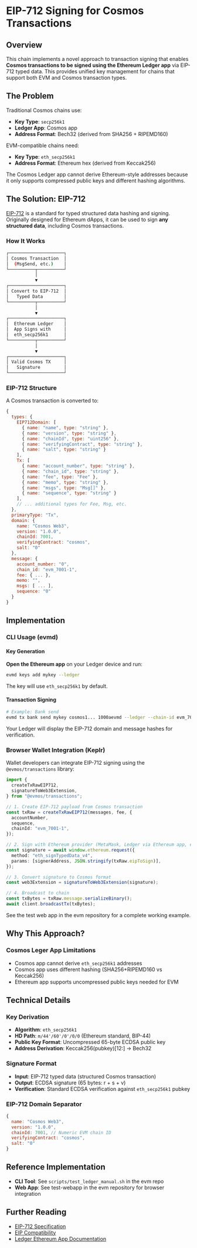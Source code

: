 # EIP-712 Signing for Cosmos Transactions

## Overview

This chain implements a novel approach to transaction signing that enables **Cosmos transactions to be signed using the Ethereum Ledger app** via EIP-712 typed data. This provides unified key management for chains that support both EVM and Cosmos transaction types.

## The Problem

Traditional Cosmos chains use:

- **Key Type**: `secp256k1`
- **Ledger App**: Cosmos app
- **Address Format**: Bech32 (derived from SHA256 + RIPEMD160)

EVM-compatible chains need:

- **Key Type**: `eth_secp256k1`
- **Address Format**: Ethereum hex (derived from Keccak256)

The Cosmos Ledger app cannot derive Ethereum-style addresses because it only supports compressed public keys and different hashing algorithms.

## The Solution: EIP-712

[EIP-712](https://eips.ethereum.org/EIPS/eip-712) is a standard for typed structured data hashing and signing. Originally designed for Ethereum dApps, it can be used to sign **any structured data**, including Cosmos transactions.

### How It Works

```sh
┌─────────────────────┐
│ Cosmos Transaction  │
│  (MsgSend, etc.)    │
└──────────┬──────────┘
           │
           ▼
┌─────────────────────┐
│ Convert to EIP-712  │
│   Typed Data        │
└──────────┬──────────┘
           │
           ▼
┌─────────────────────┐
│  Ethereum Ledger    │
│  App Signs with     │
│  eth_secp256k1      │
└──────────┬──────────┘
           │
           ▼
┌─────────────────────┐
│ Valid Cosmos TX     │
│   Signature         │
└─────────────────────┘
```

### EIP-712 Structure

A Cosmos transaction is converted to:

```javascript
{
  types: {
    EIP712Domain: [
      { name: "name", type: "string" },
      { name: "version", type: "string" },
      { name: "chainId", type: "uint256" },
      { name: "verifyingContract", type: "string" },
      { name: "salt", type: "string" }
    ],
    Tx: [
      { name: "account_number", type: "string" },
      { name: "chain_id", type: "string" },
      { name: "fee", type: "Fee" },
      { name: "memo", type: "string" },
      { name: "msgs", type: "Msg[]" },
      { name: "sequence", type: "string" }
    ],
    // ... additional types for Fee, Msg, etc.
  },
  primaryType: "Tx",
  domain: {
    name: "Cosmos Web3",
    version: "1.0.0",
    chainId: 7001,
    verifyingContract: "cosmos",
    salt: "0"
  },
  message: {
    account_number: "0",
    chain_id: "evm_7001-1",
    fee: { ... },
    memo: "",
    msgs: [ ... ],
    sequence: "0"
  }
}
```

## Implementation

### CLI Usage (evmd)

#### Key Generation

**Open the Ethereum app** on your Ledger device and run:

```bash
evmd keys add mykey --ledger
```

The key will use `eth_secp256k1` by default.

#### Transaction Signing

```bash
# Example: Bank send
evmd tx bank send mykey cosmos1... 1000aevmd --ledger --chain-id evm_7001-1
```

Your Ledger will display the EIP-712 domain and message hashes for verification.

### Browser Wallet Integration (Keplr)

Wallet developers can integrate EIP-712 signing using the `@evmos/transactions` library:

```typescript
import {
  createTxRawEIP712,
  signatureToWeb3Extension,
} from "@evmos/transactions";

// 1. Create EIP-712 payload from Cosmos transaction
const txRaw = createTxRawEIP712(messages, fee, {
  accountNumber,
  sequence,
  chainId: "evm_7001-1",
});

// 2. Sign with Ethereum provider (MetaMask, Ledger via Ethereum app, etc.)
const signature = await window.ethereum.request({
  method: "eth_signTypedData_v4",
  params: [signerAddress, JSON.stringify(txRaw.eipToSign)],
});

// 3. Convert signature to Cosmos format
const web3Extension = signatureToWeb3Extension(signature);

// 4. Broadcast to chain
const txBytes = txRaw.message.serializeBinary();
await client.broadcastTx(txBytes);
```

See the test web app in the evm repository for a complete working example.

## Why This Approach?

### Cosmos Leger App Limitations

- Cosmos app cannot derive `eth_secp256k1` addresses
- Cosmos app uses different hashing (SHA256+RIPEMD160 vs Keccak256)
- Ethereum app supports uncompressed public keys needed for EVM

## Technical Details

### Key Derivation

- **Algorithm**: `eth_secp256k1`
- **HD Path**: `m/44'/60'/0'/0/0` (Ethereum standard, BIP-44)
- **Public Key Format**: Uncompressed 65-byte ECDSA public key
- **Address Derivation**: Keccak256(pubkey)[12:] → Bech32

### Signature Format

- **Input**: EIP-712 typed data (structured Cosmos transaction)
- **Output**: ECDSA signature (65 bytes: r + s + v)
- **Verification**: Standard ECDSA verification against `eth_secp256k1` pubkey

### EIP-712 Domain Separator

```javascript
{
  name: "Cosmos Web3",
  version: "1.0.0",
  chainId: 7001, // Numeric EVM chain ID
  verifyingContract: "cosmos",
  salt: "0"
}
```

## Reference Implementation

- **CLI Tool**: See `scripts/test_ledger_manual.sh` in the evm repo
- **Web App**: See test-webapp in the evm repository for browser integration

## Further Reading

- [EIP-712 Specification](https://eips.ethereum.org/EIPS/eip-712)
- [EIP Compatibility](//evm/next/documentation/evm-compatibility/eip-reference)
- [Ledger Ethereum App Documentation](https://github.com/LedgerHQ/app-ethereum)
